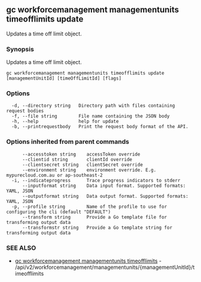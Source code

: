 ## gc workforcemanagement managementunits timeofflimits update

Updates a time off limit object.

### Synopsis

Updates a time off limit object.

```
gc workforcemanagement managementunits timeofflimits update [managementUnitId] [timeOffLimitId] [flags]
```

### Options

```
  -d, --directory string   Directory path with files containing request bodies
  -f, --file string        File name containing the JSON body
  -h, --help               help for update
  -b, --printrequestbody   Print the request body format of the API.
```

### Options inherited from parent commands

```
      --accesstoken string    accessToken override
      --clientid string       clientId override
      --clientsecret string   clientSecret override
      --environment string    environment override. E.g. mypurecloud.com.au or ap-southeast-2
  -i, --indicateprogress      Trace progress indicators to stderr
      --inputformat string    Data input format. Supported formats: YAML, JSON
      --outputformat string   Data output format. Supported formats: YAML, JSON
  -p, --profile string        Name of the profile to use for configuring the cli (default "DEFAULT")
      --transform string      Provide a Go template file for transforming output data
      --transformstr string   Provide a Go template string for transforming output data
```

### SEE ALSO

* [gc workforcemanagement managementunits timeofflimits](gc_workforcemanagement_managementunits_timeofflimits.html)	 - /api/v2/workforcemanagement/managementunits/{managementUnitId}/timeofflimits


